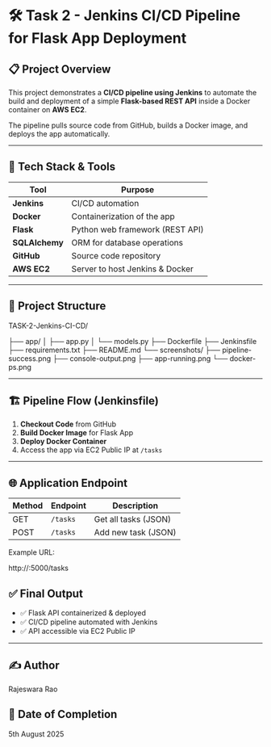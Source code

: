 # 🛠️ Task 2 - Jenkins CI/CD Pipeline for Flask App Deployment

## 📋 Project Overview
This project demonstrates a **CI/CD pipeline using Jenkins** to automate the build and deployment of a simple **Flask-based REST API** inside a Docker container on **AWS EC2**.

The pipeline pulls source code from GitHub, builds a Docker image, and deploys the app automatically.

---

## 🚀 Tech Stack & Tools
| Tool             | Purpose                           |
|------------------|-----------------------------------|
| **Jenkins**      | CI/CD automation                  |
| **Docker**       | Containerization of the app       |
| **Flask**        | Python web framework (REST API)   |
| **SQLAlchemy**   | ORM for database operations       |
| **GitHub**       | Source code repository            |
| **AWS EC2**      | Server to host Jenkins & Docker   |

---

## 🧱 Project Structure

TASK-2-Jenkins-CI-CD/

├── app/
│ ├── app.py
│ └── models.py
├── Dockerfile
├── Jenkinsfile
├── requirements.txt
├── README.md
└── screenshots/
├── pipeline-success.png
├── console-output.png
├── app-running.png
└── docker-ps.png


---

## 🏗️ Pipeline Flow (Jenkinsfile)
1. **Checkout Code** from GitHub
2. **Build Docker Image** for Flask App
3. **Deploy Docker Container**
4. Access the app via EC2 Public IP at `/tasks`

---

## 🌐 Application Endpoint
| Method | Endpoint       | Description            |
|---------|----------------|------------------------|
| GET     | `/tasks`       | Get all tasks (JSON)   |
| POST    | `/tasks`       | Add new task (JSON)    |

Example URL:

http://<your-ec2-public-ip>:5000/tasks

## ✅ Final Output
- ✅ Flask API containerized & deployed
- ✅ CI/CD pipeline automated with Jenkins
- ✅ API accessible via EC2 Public IP

---

## ✍️ Author
Rajeswara Rao

## 📅 Date of Completion
5th August 2025
